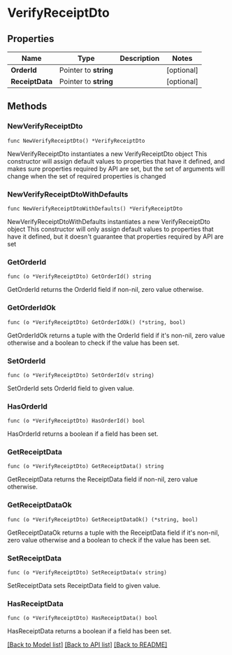 # VerifyReceiptDto

## Properties

Name | Type | Description | Notes
------------ | ------------- | ------------- | -------------
**OrderId** | Pointer to **string** |  | [optional] 
**ReceiptData** | Pointer to **string** |  | [optional] 

## Methods

### NewVerifyReceiptDto

`func NewVerifyReceiptDto() *VerifyReceiptDto`

NewVerifyReceiptDto instantiates a new VerifyReceiptDto object
This constructor will assign default values to properties that have it defined,
and makes sure properties required by API are set, but the set of arguments
will change when the set of required properties is changed

### NewVerifyReceiptDtoWithDefaults

`func NewVerifyReceiptDtoWithDefaults() *VerifyReceiptDto`

NewVerifyReceiptDtoWithDefaults instantiates a new VerifyReceiptDto object
This constructor will only assign default values to properties that have it defined,
but it doesn't guarantee that properties required by API are set

### GetOrderId

`func (o *VerifyReceiptDto) GetOrderId() string`

GetOrderId returns the OrderId field if non-nil, zero value otherwise.

### GetOrderIdOk

`func (o *VerifyReceiptDto) GetOrderIdOk() (*string, bool)`

GetOrderIdOk returns a tuple with the OrderId field if it's non-nil, zero value otherwise
and a boolean to check if the value has been set.

### SetOrderId

`func (o *VerifyReceiptDto) SetOrderId(v string)`

SetOrderId sets OrderId field to given value.

### HasOrderId

`func (o *VerifyReceiptDto) HasOrderId() bool`

HasOrderId returns a boolean if a field has been set.

### GetReceiptData

`func (o *VerifyReceiptDto) GetReceiptData() string`

GetReceiptData returns the ReceiptData field if non-nil, zero value otherwise.

### GetReceiptDataOk

`func (o *VerifyReceiptDto) GetReceiptDataOk() (*string, bool)`

GetReceiptDataOk returns a tuple with the ReceiptData field if it's non-nil, zero value otherwise
and a boolean to check if the value has been set.

### SetReceiptData

`func (o *VerifyReceiptDto) SetReceiptData(v string)`

SetReceiptData sets ReceiptData field to given value.

### HasReceiptData

`func (o *VerifyReceiptDto) HasReceiptData() bool`

HasReceiptData returns a boolean if a field has been set.


[[Back to Model list]](../README.md#documentation-for-models) [[Back to API list]](../README.md#documentation-for-api-endpoints) [[Back to README]](../README.md)


